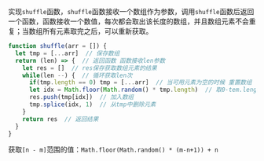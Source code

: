 实现`shuffle`函数，`shuffle`函数接收一个数组作为参数，调用`shuffle`函数后返回一个函数，函数接收一个数值，每次都会取出该长度的数组，并且数组元素不会重复；当数组所有元素取完之后，可以重新获取。

```javascript
function shuffle(arr = []) {
  let tmp = [...arr]  // 保存数组
  return (len) => {  // 返回函数 函数接收len参数
    let res = []  // res保存获取数组元素的结果
    while(len --) {  // 循环获取len次
      if(tmp.length == 0) tmp = [...arr]  // 当可用元素为空的时候 重置数组
      let idx = Math.floor(Math.random() * tmp.length)  // 取0-tem.length-1 范围的索引值
      res.push(tmp[idx])  // 加入数组
      tmp.splice(idx, 1)  // 从tmp中删除元素
    }
    return res  // 返回结果
  }
}
```

获取`[n - m]`范围的值：`Math.floor(Math.random() * (m-n+1)) + n`